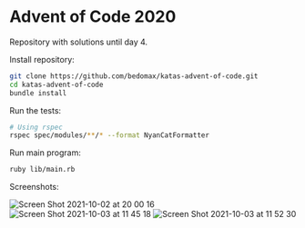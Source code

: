 # Advent of Code 2020

Repository with solutions until day 4.

Install repository:
```sh
git clone https://github.com/bedomax/katas-advent-of-code.git
cd katas-advent-of-code
bundle install
```
Run the tests:
```sh
# Using rspec
rspec spec/modules/**/* --format NyanCatFormatter
```

Run main program:
```sh
ruby lib/main.rb
```

Screenshots:

![Screen Shot 2021-10-02 at 20 00 16](https://user-images.githubusercontent.com/43079/135763680-8193b8e4-979a-4ff8-9b0a-f9feaa85c43c.png)
![Screen Shot 2021-10-03 at 11 45 18](https://user-images.githubusercontent.com/43079/135763689-5287b3b1-bcd6-42ee-9fae-02cf52dc7679.png)
![Screen Shot 2021-10-03 at 11 52 30](https://user-images.githubusercontent.com/43079/135763710-0c38b440-10c4-40c4-83f7-2e9603f17fd8.png)
